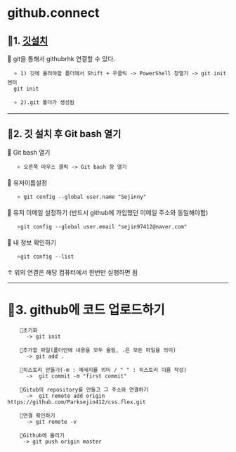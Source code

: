 # github.connect

## 🚩1. [깃설치](https://git-scm.com/download/win)

🌟 git을 통해서 githubrhk 연결할 수 있다.
        
      ⭐ 1) 깃에 올려야할 폴더에서 Shift + 우클릭 -> PowerShell 창열기 -> git init 엔터
      git init
      
      ⭐ 2).git 폴더가 생성됨
      
------------------------------------------------------------

##  🚩2. 깃 설치 후 Git bash 열기 

🌟 Git bash 열기
      
       ⭐ 오른쪽 마우스 클릭 -> Git bash 창 열기
       
            
🌟 유저이름설정

       ⭐ git config --global user.name "Sejinny"
       
🌟 유저 이메일 설정하기 (반드시 github에 가입했던 이메일 주소와 동일해야함)

       ⭐git config --global user.email "sejin97412@naver.com"

🌟 내 정보 확인하기

       ⭐git config --list

   ↑ 위의 연결은 해당 컴퓨터에서 한번만 실행하면 됨
   
------------------------------------------------------------

#  🚩3. github에 코드 업로드하기
        🌟초기화
          -> git init
          
        🌟추가할 파일(폴더안에 내용을 모두 올림, .은 모든 파일을 의미)
          -> git add . 
          
        🌟히스토리 만들기(-m : 메세지를 의미 / " " : 히스토리 이름 작성)
          ->  git commit -m "first commit" 
          
        🌟Gitub의 repository를 만들고 그 주소와 연결하기
          ->  git remote add origin https://github.com/Parksejin412/css.flex.git
         
        🌟연결 확인하기
          -> git remote -v
         
        🌟Github에 올리기
         -> git push origin master
          
